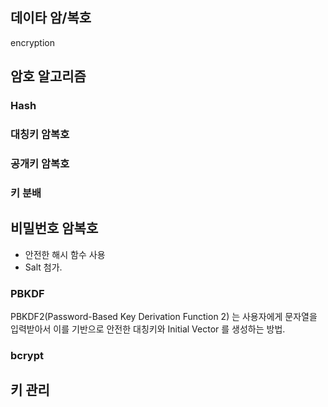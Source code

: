 ## 데이타 암/복호


encryption

## 암호 알고리즘


### Hash


### 대칭키 암복호



### 공개키 암복호

### 키 분배


## 비밀번호 암복호

* 안전한 해시 함수 사용
* Salt 첨가.

### PBKDF

PBKDF2(Password-Based Key Derivation Function 2) 는 사용자에게 문자열을 입력받아서 이를 기반으로 안전한 대칭키와 Initial Vector 를 생성하는 방법.



### bcrypt

## 키 관리




